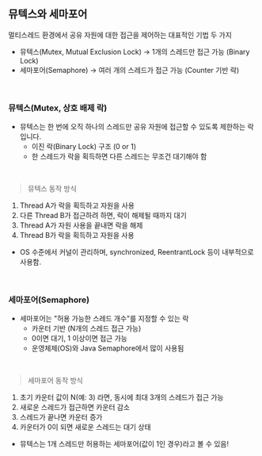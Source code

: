 ## 뮤텍스와 세마포어

멀티스레드 환경에서 공유 자원에 대한 접근을 제어하는 대표적인 기법 두 가지

- 뮤텍스(Mutex, Mutual Exclusion Lock) → 1개의 스레드만 접근 가능 (Binary Lock)
- 세마포어(Semaphore) → 여러 개의 스레드가 접근 가능 (Counter 기반 락)

<br/>

### 뮤텍스(Mutex, 상호 배제 락)

- 뮤텍스는 한 번에 오직 하나의 스레드만 공유 자원에 접근할 수 있도록 제한하는 락입니다.
    - 이진 락(Binary Lock) 구조 (0 or 1)
    - 한 스레드가 락을 획득하면 다른 스레드는 무조건 대기해야 함

<br/>

> 뮤텍스 동작 방식

1. Thread A가 락을 획득하고 자원을 사용
2. 다른 Thread B가 접근하려 하면, 락이 해제될 때까지 대기
3. Thread A가 자원 사용을 끝내면 락을 해제
4. Thread B가 락을 획득하고 자원을 사용

- OS 수준에서 커널이 관리하며, synchronized, ReentrantLock 등이 내부적으로 사용함.

<br/>

### 세마포어(Semaphore)

- 세마포어는 "허용 가능한 스레드 개수"를 지정할 수 있는 락
    - 카운터 기반 (N개의 스레드 접근 가능)
    - 0이면 대기, 1 이상이면 접근 가능
    - 운영체제(OS)와 Java Semaphore에서 많이 사용됨

<br/>

> 세마포어 동작 방식

1. 초기 카운터 값이 N(예: 3) 라면, 동시에 최대 3개의 스레드가 접근 가능
2. 새로운 스레드가 접근하면 카운터 감소
3. 스레드가 끝나면 카운터 증가
4. 카운터가 0이 되면 새로운 스레드는 대기 상태

- 뮤텍스는 1개 스레드만 허용하는 세마포어(값이 1인 경우)라고 볼 수 있음!


